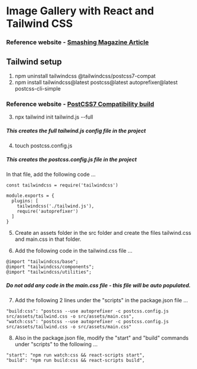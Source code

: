 # Image Gallery with React and Tailwind CSS

### Reference website - [Smashing Magazine Article](https://www.smashingmagazine.com/2020/02/tailwindcss-react-project/)

## Tailwind setup

1) npm uninstall tailwindcss @tailwindcss/postcss7-compat
2) npm install tailwindcss@latest postcss@latest autoprefixer@latest postcss-cli-simple

### Reference website - [PostCSS7 Compatibility build](https://tailwindcss.com/docs/installation#post-css-7-compatibility-build)

3) npx tailwind init tailwind.js --full

##### This creates the full tailwind.js config file in the project

4) touch postcss.config.js

##### This creates the postcss.config.js file in the project

In that file, add the following code ...

```
const tailwindcss = require('tailwindcss')

module.exports = {
  plugins: [
    tailwindcss('./tailwind.js'),
    require('autoprefixer')
  ]
}
```
5) Create an assets folder in the src folder and create the files tailwind.css and main.css in that folder.

6) Add the following code in the tailwind.css file ...

```
@import "tailwindcss/base";
@import "tailwindcss/components";
@import "tailwindcss/utilities";
```

##### Do not add any code in the main.css file - this file will be auto populated.

7) Add the following 2 lines under the "scripts" in the package.json file ...
```
"build:css": "postcss --use autoprefixer -c postcss.config.js src/assets/tailwind.css -o src/assets/main.css",
"watch:css": "postcss --use autoprefixer -c postcss.config.js src/assets/tailwind.css -o src/assets/main.css"
```

8) Also in the package.json file, modify the "start" and "build" commands under "scripts" to the following ...
```
"start": "npm run watch:css && react-scripts start",
"build": "npm run build:css && react-scripts build",
```



